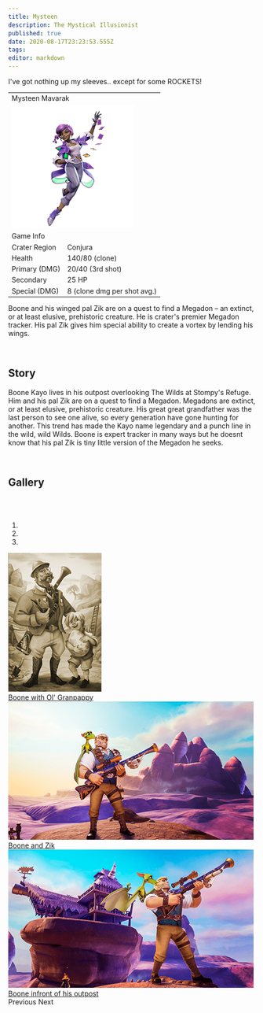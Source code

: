 ```yaml
---
title: Mysteen
description: The Mystical Illusionist
published: true
date: 2020-08-17T23:23:53.555Z
tags: 
editor: markdown
---
```


<!-- Begin Character Quote -->
<div class="title-quote">
  I've got nothing up my sleeves.. except for some ROCKETS!
</div>
<!-- End Character Quote -->

<!-- Begin Character Info Card -->
<div>
  <table class="infobox character">
    <tbody>
      <tr>
        <td class="group charname" colspan="2">Mysteen Mavarak</td>
      </tr>
      <tr class="charimg">
        <td colspan="2">
          <!-- href link to full size image of the character -->
          <!-- link format /characters/name/name_full_model.png -->
          <!-- They are already uploaded to the server -->
          <a class="spotlight" href="/characters/mysteen/mysteen_full_model.png">
            <!-- Always use 250x250 thumbnail for img src -->
            <!-- src format /characters/name/name_full_model-thumb.png -->
            <img src="/characters/mysteen/mysteen_full_model-thumb.png">
          </a>
        </td>
      </tr>
      <tr>
        <td class="group" colspan="2">Game Info</td>
      </tr>
      <tr class="charbody">
        <td class="charkey">Crater Region</td>
        <td class="charvalue">Conjura</td></tr>
      <tr class="charbody">
        <td class="charkey">Health</td>
        <td class="charvalue">140/80 (clone)</td>
      </tr>
      <tr class="charbody">
        <td class="charkey">Primary (DMG)</td>
        <td class="charvalue">20/40 (3rd shot)</td>
      </tr>
      <tr class="charbody">
        <td class="charkey">Secondary</td>
        <td class="charvalue">25 HP</td>
      </tr>
      <tr class="charbody">
        <td class="charkey">Special (DMG)</td>
        <td class="charvalue">8 (clone dmg per shot avg.)</td>
      </tr>
    </tbody>
  </table>
</div>
<!-- End of Character Info box -->

<!-- Begin Character Intro -->
<div>
  <p>Boone and his winged pal Zik are on a quest to find a Megadon – an extinct, or at least elusive, prehistoric creature. He is crater's premier Megadon tracker. His pal Zik gives him special ability to create a vortex by lending his wings.</p>
</div>
<!-- End Character Intro -->

<br>

<!-- Begin Character Story -->
<div>
  <h2>Story</h2>
    <p>Boone Kayo lives in his outpost overlooking The Wilds at Stompy's Refuge. Him and his pal Zik are on a quest to find a Megadon. Megadons are extinct, or at least elusive, prehistoric creature. His great great grandfather was the last person to see one alive, so every generation have gone hunting for another. This trend has made the Kayo name legendary and a punch line in the wild, wild Wilds. Boone is expert tracker in many ways but he doesnt know that his pal Zik is tiny little version of the Megadon he seeks.</p>
</div>
<!-- End Character Story -->

<br>

<!-- Begin Gallery -->
<!-- DO NOT TOUCH THE GALLERY, CONTACT SlackingVeteren IF YOU NEED TO CHANGE ANYTHING -->
<div>
  <h2>Gallery</h2>
  <br>
  <br>
  <div class="carousel slide" id="carouselIndicators" data-ride="carousel" data-interval="0">
    <ol class="carousel-indicators">
      <li class="carousel-indicators-list active" data-target="#carouselIndicators" data-slide-to="0"></li>
      <li class="carousel-indicators-list" data-target="#carouselIndicators" data-slide-to="1"></li>
      <li class="carousel-indicators-list" data-target="#carouselIndicators" data-slide-to="2"></li>
    </ol>
    <div class="carousel-inner">
      <div class="spotlight-group">
        <a class="spotlight carousel-item active" href="/characters/boone/boone_and_granpappy.png">
          <img src="/characters/boone/boone_and_granpappy-thumb.png" height="282px">
          <div class="carousel-caption">
            Boone with Ol' Granpappy
          </div>
        </a>
        <a class="spotlight carousel-item" href="/characters/boone/boone_and_zik.png">
          <img src="/characters/boone/boone_and_zik-thumb.png">
          <div class="carousel-caption">
            Boone and Zik
          </div>
        </a>
        <a class="spotlight carousel-item" href="/characters/boone/boone-outside-outpost.png">
          <img src="/characters/boone/boone-outside-outpost-w500.png">
          <div class="carousel-caption">
            Boone infront of his outpost
          </div>
        </a>
      </div>
    </div>
    <a class="carousel-control-prev" data-target="#carouselIndicators" role="button" data-slide="prev">
      <span class="carousel-control-prev-icon" aria-hidden="true"></span><span class="sr-only">Previous</span>
    </a>
    <a class="carousel-control-next" data-target="#carouselIndicators"
        role="button" data-slide="next">
      <span class="carousel-control-next-icon" aria-hidden="true"></span><span class="sr-only">Next</span>
    </a>
  </div>
</div>
<!-- End Gallary -->